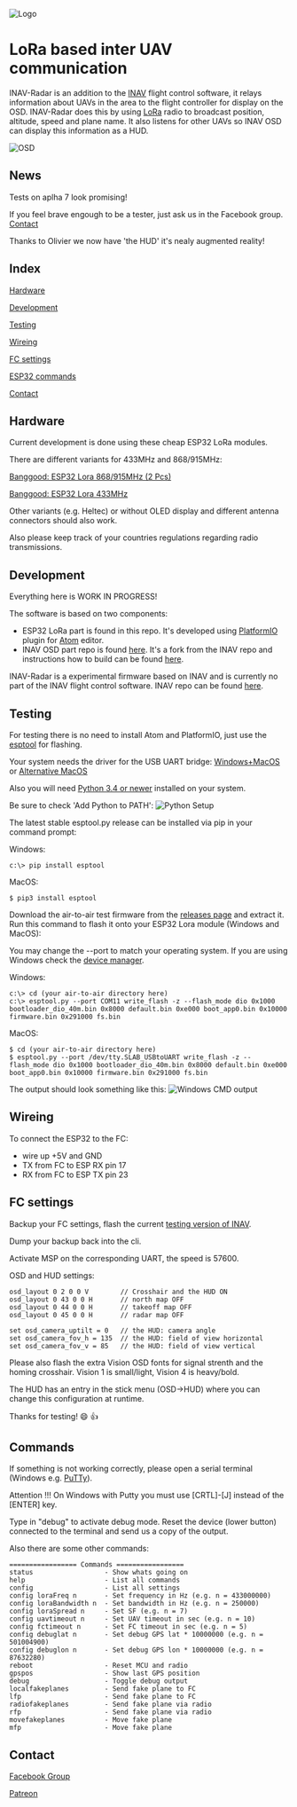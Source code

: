 ![Logo](https://github.com/mistyk/inavradar-ESP32/raw/master/docs/logo.png)

# LoRa based inter UAV communication

INAV-Radar is an addition to the [INAV](https://github.com/iNavFlight/inav) flight control software, it relays information about UAVs in the area to the flight controller for display on the OSD. INAV-Radar does this by using [LoRa](https://en.wikipedia.org/wiki/LoRa) radio to broadcast position, altitude, speed and plane name. It also listens for other UAVs so INAV OSD  can display this information as a HUD.

![OSD](https://github.com/mistyk/inavradar-ESP32/raw/master/docs/osd.jpg)

## News

Tests on aplha 7 look promising!

If you feel brave engough to be a tester, just ask us in the Facebook group. [Contact](#contact)

Thanks to Olivier we now have 'the HUD' it's nealy augmented reality!

## Index
[Hardware](#hardware)

[Development](#development)

[Testing](#testing)

[Wireing](#Wireing)

[FC settings](#FC-settings)

[ESP32 commands](#commands)

[Contact](#contact)

## Hardware

Current development is done using these cheap ESP32 LoRa modules.

There are different variants for 433MHz and 868/915MHz:

[Banggood: ESP32 Lora 868/915MHz (2 Pcs)](https://www.banggood.com/de/2Pcs-Wemos-TTGO-LORA32-868915Mhz-ESP32-LoRa-OLED-0_96-Inch-Blue-Display-p-1239769.html?rmmds=search&cur_warehouse=CN)

[Banggood: ESP32 Lora 433MHz](https://www.banggood.com/de/Wemos-TTGO-LORA-SX1278-ESP32-0_96OLED-16-Mt-Bytes-128-Mt-bit-433Mhz-For-Arduino-p-1205930.html?rmmds=search&cur_warehouse=CN)

Other variants (e.g. Heltec) or without OLED display and different antenna connectors should also work.

Also please keep track of your countries regulations regarding radio transmissions.

## Development

Everything here is WORK IN PROGRESS!

The software is based on two components:
- ESP32 LoRa part is found in this repo.
It's developed using [PlatformIO](https://platformio.org/) plugin for [Atom](https://atom.io/) editor.
- INAV OSD part repo is found [here](https://github.com/OlivierC-FR/inav/tree/oc_hud).
It's a fork from the INAV repo and instructions how to build can be found [here](https://github.com/iNavFlight/inav/blob/master/docs/development/Building%20in%20Docker.md).

INAV-Radar is a experimental firmware based on INAV and is currently no part of the INAV flight control software. INAV repo can be found [here](https://github.com/iNavFlight/inav).

## Testing

For testing there is no need to install Atom and PlatformIO, just use the [esptool](https://github.com/espressif/esptool) for flashing.

Your system needs the driver for the USB UART bridge:
[Windows+MacOS](https://www.silabs.com/products/development-tools/software/usb-to-uart-bridge-vcp-drivers)
 or [Alternative MacOS](https://github.com/adrianmihalko/ch340g-ch34g-ch34x-mac-os-x-driver)

Also you will need [Python 3.4 or newer](https://www.python.org/downloads/) installed on your system.

Be sure to check 'Add Python to PATH':
![Python Setup](https://github.com/mistyk/inavradar-ESP32/raw/master/docs/python.png)


The latest stable esptool.py release can be installed via pip in your command prompt:

Windows:
```
c:\> pip install esptool
```

MacOS:
```
$ pip3 install esptool
```

Download the air-to-air test firmware from the [releases page](https://github.com/mistyk/inavradar-ESP32/releases)
and extract it. Run this command to flash it onto your ESP32 Lora module (Windows and MacOS):

You may change the --port to match your operating system. If you are using Windows check the [device manager](https://github.com/mistyk/inavradar-ESP32/raw/master/docs/devManager.PNG).

Windows:
```
c:\> cd (your air-to-air directory here)
c:\> esptool.py --port COM11 write_flash -z --flash_mode dio 0x1000 bootloader_dio_40m.bin 0x8000 default.bin 0xe000 boot_app0.bin 0x10000 firmware.bin 0x291000 fs.bin
```

MacOS:
```
$ cd (your air-to-air directory here)
$ esptool.py --port /dev/tty.SLAB_USBtoUART write_flash -z --flash_mode dio 0x1000 bootloader_dio_40m.bin 0x8000 default.bin 0xe000 boot_app0.bin 0x10000 firmware.bin 0x291000 fs.bin

```

The output should look something like this:
![Windows CMD output](https://github.com/mistyk/inavradar-ESP32/raw/master/docs/cmd.PNG)

## Wireing

To connect the ESP32 to the FC:
- wire up +5V and GND
- TX from FC to ESP RX pin 17
- RX from FC to ESP TX pin 23


## FC settings

Backup your FC settings, flash the current [testing version of INAV](https://github.com/mistyk/inavradar-ESP32/releases).

Dump your backup back into the cli.

Activate MSP on the corresponding UART, the speed is 57600.

OSD and HUD settings:
```
osd_layout 0 2 0 0 V        // Crosshair and the HUD ON
osd_layout 0 43 0 0 H       // north map OFF
osd_layout 0 44 0 0 H       // takeoff map OFF
osd_layout 0 45 0 0 H       // radar map OFF

set osd_camera_uptilt = 0   // the HUD: camera angle
set osd_camera_fov_h = 135  // the HUD: field of view horizontal
set osd_camera_fov_v = 85   // the HUD: field of view vertical
```

Please also flash the extra Vision OSD fonts for signal strenth and the homing crosshair. Vision 1 is small/light, Vision 4 is heavy/bold.

The HUD has an entry in the stick menu (OSD->HUD) where you can change this configuration at runtime.

Thanks for testing! 😄 👍

## Commands

If something is not working correctly, please open a serial terminal (Windows e.g. [PuTTy](https://www.chiark.greenend.org.uk/~sgtatham/putty/latest.html)).

Attention !!! On Windows with Putty you must use [CRTL]-[J] instead of the [ENTER] key.

Type in "debug" to activate debug mode. Reset the device (lower button) connected to the terminal and send us a copy of the output.

Also there are some other commands:

```
================= Commands =================
status                  - Show whats going on
help                    - List all commands
config                  - List all settings
config loraFreq n       - Set frequency in Hz (e.g. n = 433000000)
config loraBandwidth n  - Set bandwidth in Hz (e.g. n = 250000)
config loraSpread n     - Set SF (e.g. n = 7)
config uavtimeout n     - Set UAV timeout in sec (e.g. n = 10)
config fctimeout n      - Set FC timeout in sec (e.g. n = 5)
config debuglat n       - Set debug GPS lat * 10000000 (e.g. n = 501004900)
config debuglon n       - Set debug GPS lon * 10000000 (e.g. n = 87632280)
reboot                  - Reset MCU and radio
gpspos                  - Show last GPS position
debug                   - Toggle debug output
localfakeplanes         - Send fake plane to FC
lfp                     - Send fake plane to FC
radiofakeplanes         - Send fake plane via radio
rfp                     - Send fake plane via radio
movefakeplanes          - Move fake plane
mfp                     - Move fake plane
```

## Contact

[Facebook Group](https://www.facebook.com/groups/360607501179901/)

[Patreon](https://www.patreon.com/inavradar)
